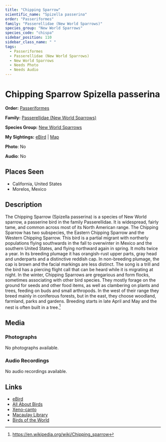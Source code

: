 ```yaml
---
title: "Chipping Sparrow"
scientific_name: "Spizella passerina"
order: "Passeriformes"
family: "Passerellidae (New World Sparrows)"
species_group: "New World Sparrows"
species_code: "chispa"
sidebar_position: 110
sidebar_class_name: " "
tags: 
  - Passeriformes
  - Passerellidae (New World Sparrows)
  - New World Sparrows
  - Needs Photo
  - Needs Audio
---
```


# Chipping Sparrow <span className='sci_name'>Spizella passerina</span>

**Order:** [Passeriformes](/tags/passeriformes)

**Family:** [Passerellidae (New World Sparrows)](/tags/passerellidae-new-world-sparrows)

**Species Group:** [New World Sparrows](/tags/new-world-sparrows)

**My Sightings:** [eBird](https://ebird.org/lifelist?r=world&time=life&spp=chispa) | [Map](/map?species_code=chispa)

**Photo**: No 

**Audio**: No

## Places Seen

* California, United States
* Morelos, Mexico

## Description
The Chipping Sparrow (Spizella passerina) is a species of New World sparrow, a passerine bird in the family Passerellidae. It is widespread, fairly tame, and common across most of its North American range.
The Chipping Sparrow has two subspecies, the Eastern Chipping Sparrow and the Western Chipping Sparrow. This bird is a partial migrant with northerly populations flying southwards in the fall to overwinter in Mexico and the southern United States, and flying northward again in spring.
It molts twice a year. In its breeding plumage it has orangish-rust upper parts, gray head and underparts and a distinctive reddish cap. In non-breeding plumage, the cap is brown and the facial markings are less distinct. The song is a trill and the bird has a piercing flight call that can be heard while it is migrating at night.
In the winter, Chipping Sparrows are gregarious and form flocks, sometimes associating with other bird species. They mostly forage on the ground for seeds and other food items, as well as clambering on plants and trees, feeding on buds and small arthropods. In the west of their range they breed mainly in coniferous forests, but in the east, they choose woodland, farmland, parks and gardens. Breeding starts in late April and May and the nest is often built in a tree.[^1]

[^1]: https://en.wikipedia.org/wiki/Chipping_sparrow

## Media
### Photographs
No photographs available.

### Audio Recordings
No audio recordings available.

## Links
* [eBird](https://ebird.org/species/chispa) 
* [All About Birds](https://www.allaboutbirds.org/guide/chispa) 
* [Xeno-canto](https://www.xeno-canto.org/species/spizella-passerina) 
* [Macaulay Library](https://search.macaulaylibrary.org/catalog?taxonCode=chispa&sort=rating_rank_desc)
* [Birds of the World](https://birdsoftheworld.org/bow/species/chispa)
